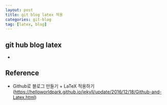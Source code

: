 ```yaml
---
layout: post
title: git blog latex 적용
categories: git-blog
tag: [latex, blog]
---
```




## git hub blog latex

- 



## Reference
- Github로 블로그 만들기 + LaTeX 적용하기 (https://helloworldpark.github.io/jekyll/update/2016/12/18/Github-and-Latex.html)

